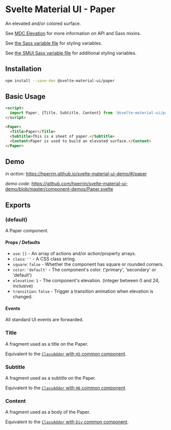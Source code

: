 # Svelte Material UI - Paper

An elevated and/or colored surface.

See [MDC Elevation](https://material.io/develop/web/components/elevation/) for more information on API and Sass mixins.

See [the Sass variable file](https://github.com/material-components/material-components-web/blob/v3.1.1/packages/mdc-elevation/_variables.scss) for styling variables.

See [the SMUI Sass variable file](https://github.com/hperrin/svelte-material-ui/blob/master/paper/_variables.scss) for additional styling variables.

## Installation

```sh
npm install --save-dev @svelte-material-ui/paper
```

## Basic Usage

```html
<script>
  import Paper, {Title, Subtitle, Content} from '@svelte-material-ui/paper';
</script>

<Paper>
  <Title>Paper</Title>
  <Subtitle>This is a sheet of paper.</Subtitle>
  <Content>Paper is used to build an elevated surface.</Content>
</Paper>
```

## Demo

*in action:* https://hperrin.github.io/svelte-material-ui-demo/#/paper

*demo code:* https://github.com/hperrin/svelte-material-ui-demo/blob/master/component-demos/Paper.svelte

## Exports

### (default)

A Paper component.

#### Props / Defaults

* `use`: `[]` - An array of actions and/or action/property arrays.
* `class`: `''` - A CSS class string.
* `square`: `false` - Whether the component has square or rounded corners.
* `color`: `'default'` - The component's color. ('primary', 'secondary' or 'default')
* `elevation`: `1` - The component's elevation. (integer between 0 and 24, inclusive)
* `transition`: `false` - Trigger a transition animation when elevation is changed.

#### Events

All standard UI events are forwarded.

### Title

A fragment used as a title on the Paper.

Equivalent to the [`ClassAdder` with `H5` common component](https://github.com/hperrin/svelte-material-ui/blob/master/common/README.md#classaddersvelte).

### Subtitle

A fragment used as a subtitle on the Paper.

Equivalent to the [`ClassAdder` with `H6` common component](https://github.com/hperrin/svelte-material-ui/blob/master/common/README.md#classaddersvelte).

### Content

A fragment used as a body of the Paper.

Equivalent to the [`ClassAdder` with `Div` common component](https://github.com/hperrin/svelte-material-ui/blob/master/common/README.md#classaddersvelte).

